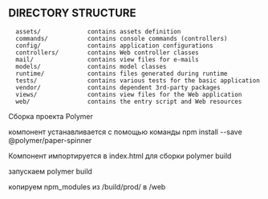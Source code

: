 
DIRECTORY STRUCTURE
-------------------

      assets/             contains assets definition
      commands/           contains console commands (controllers)
      config/             contains application configurations
      controllers/        contains Web controller classes
      mail/               contains view files for e-mails
      models/             contains model classes
      runtime/            contains files generated during runtime
      tests/              contains various tests for the basic application
      vendor/             contains dependent 3rd-party packages
      views/              contains view files for the Web application
      web/                contains the entry script and Web resources



Сборка проекта Polymer

компонент устанавливается с помощью команды
npm install --save @polymer/paper-spinner

Компонент импортируется в index.html для сборки polymer build

запускаем polymer build

копируем npm_modules из /build/prod/ в /web